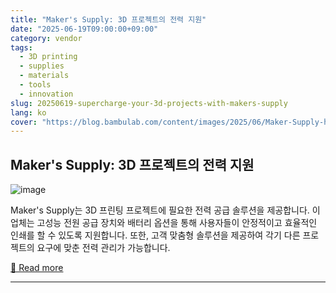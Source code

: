 ```yaml
---
title: "Maker's Supply: 3D 프로젝트의 전력 지원"
date: "2025-06-19T09:00:00+09:00"
category: vendor
tags:
  - 3D printing
  - supplies
  - materials
  - tools
  - innovation
slug: 20250619-supercharge-your-3d-projects-with-makers-supply
lang: ko
cover: "https://blog.bambulab.com/content/images/2025/06/Maker-Supply-hero-image.png"
---
```


## Maker's Supply: 3D 프로젝트의 전력 지원
![image](https://blog.bambulab.com/content/images/2025/06/Maker-Supply-hero-image.png)

Maker's Supply는 3D 프린팅 프로젝트에 필요한 전력 공급 솔루션을 제공합니다. 이 업체는 고성능 전원 공급 장치와 배터리 옵션을 통해 사용자들이 안정적이고 효율적인 인쇄를 할 수 있도록 지원합니다. 또한, 고객 맞춤형 솔루션을 제공하여 각기 다른 프로젝트의 요구에 맞춘 전력 관리가 가능합니다.

[🔗 Read more](https://blog.bambulab.com/makers-supply-powering-up-your-3d-projects/)

---